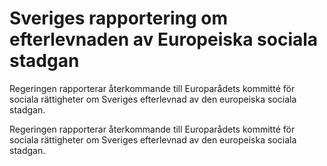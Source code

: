 # Sveriges rapportering om efterlevnaden av Europeiska sociala stadgan

Regeringen rapporterar återkommande till Europarådets kommitté för sociala rättigheter om Sveriges efterlevnad av den europeiska sociala stadgan.

Regeringen rapporterar återkommande till Europarådets kommitté för sociala rättigheter om Sveriges efterlevnad av den europeiska sociala stadgan.
